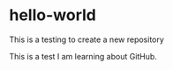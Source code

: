 # hello-world
This is a testing to create a new repository

This is a test I am learning about GitHub. 
